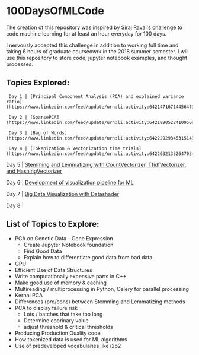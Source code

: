 # 100DaysOfMLCode

The creation of this repository was inspired by [Siraj Raval's challenge](https://www.linkedin.com/feed/update/urn:li:activity:6420525903968825344) to code machine learning for at least an hour everyday for 100 days.

I nervously accepted this challenge in addition to working full time and taking 6 hours of graduate courseowrk in the 2018 summer semester. I will use this repository to store code, jupyter notebook examples, and thought processes. 

## Topics Explored:
     Day 1 | [Principal Component Analysis (PCA) and explained variance ratio](https://www.linkedin.com/feed/update/urn:li:activity:6421471671445647360)
   
     Day 2 | [SparsePCA](https://www.linkedin.com/feed/update/urn:li:activity:6421890522410950656)
   
     Day 3 | [Bag of Words](https://www.linkedin.com/feed/update/urn:li:activity:6422292934531514368)
   
     Day 4 | [Tokenization & Vectorization time trials](https://www.linkedin.com/feed/update/urn:li:activity:6422632133264703488)
     
Day 5 | [Stemming and Lemmatizing with CountVectorizer, TfidfVectorizer, and HashingVectorizer](https://www.linkedin.com/feed/update/urn:li:activity:6422967354082230272)

Day 6 | [Development of visualization pipeline for ML](https://www.linkedin.com/feed/update/urn:li:activity:6423344745891790848)

Day 7 | [Big Data Visualization with Datashader](https://www.linkedin.com/feed/update/urn:li:activity:6423638989181325312)

Day 8 | []()

## List of Topics to Explore:

* PCA on Genetic Data - Gene Expression
  - Create Jupyter Notebook foundation
  - Find Good Data
  - Explain how to differentiate good data from bad data
* GPU
* Efficient Use of Data Structures
* Write computationally expensive parts in C++
* Make good use of memory & caching
* Multireading / multiprocessing in Python, Celery for parallel processing
* Kernal PCA
* Differences (pro/cons) between Stemming and Lemmatizing methods
* PCA to display failure risk
  - Lots / batches that take too long
  - Determine coorinary value
  - adjust threshold & critical thresholds
* Producing Production Quality code
* How tokenized data is used for ML algorithms
* Use of predeveloped vocabularies like i2b2
